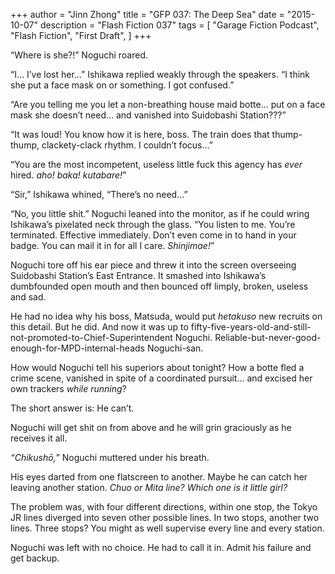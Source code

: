 +++
author = "Jinn Zhong"
title = "GFP 037: The Deep Sea"
date = "2015-10-07"
description = "Flash Fiction 037"
tags = [
    "Garage Fiction Podcast",
    "Flash Fiction",
    "First Draft",
]
+++

“Where is she?!” Noguchi roared.

“I… I’ve lost her…” Ishikawa replied weakly through the speakers. “I think she put a face mask on or something. I got confused.”

“Are you telling me you let a non-breathing house maid botte… put on a face mask she doesn’t need… and vanished into Suidobashi Station???”

“It was loud! You know how it is here, boss. The train does that thump-thump, clackety-clack rhythm. I couldn’t focus…”

“You are the most incompetent, useless little fuck this agency has  _ever_ hired. _aho! baka! kutabare!_”

“Sir,” Ishikawa whined, “There’s no need…”

“No, you little shit.” Noguchi leaned into the monitor, as if he could wring Ishikawa’s pixelated neck through the glass. “You listen to me. You’re terminated. Effective immediately. Don’t even come in to hand in your badge. You can mail it in for all I care.  _Shinjimae!_”

Noguchi tore off his ear piece and threw it into the screen overseeing Suidobashi Station’s East Entrance. It smashed into Ishikawa’s dumbfounded open mouth and then bounced off limply, broken, useless and sad.

He had no idea why his boss, Matsuda, would put _hetakuso_ new recruits on this detail. But he did. And now it was up to fifty-five-years-old-and-still-not-promoted-to-Chief-Superintendent Noguchi. Reliable-but-never-good-enough-for-MPD-internal-heads Noguchi-san.

How would Noguchi tell his superiors about tonight? How a botte fled a crime scene, vanished in spite of a coordinated pursuit… and excised her own trackers _while running_?

The short answer is: He can’t.

Noguchi will get shit on from above and he will grin graciously as he receives it all.

 _“Chikushō,_” Noguchi muttered under his breath.

His eyes darted from one flatscreen to another. Maybe he can catch her leaving another station. _Chuo or Mita line? Which one is it little girl?_

The problem was, with four different directions, within one stop, the Tokyo JR lines diverged into seven other possible lines. In two stops, another two lines. Three stops? You might as well supervise every line and every station.

Noguchi was left with no choice. He had to call it in. Admit his failure and get backup.
